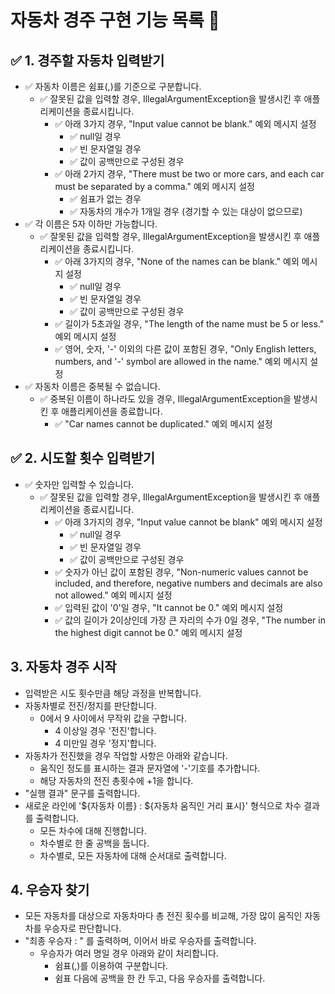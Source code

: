 # 자동차 경주 구현 기능 목록 📜

## ✅ 1. 경주할 자동차 입력받기

- ✅ 자동차 이름은 쉼표(,)를 기준으로 구분합니다.
    - ✅ 잘못된 값을 입력할 경우, IllegalArgumentException을 발생시킨 후 애플리케이션을 종료시킵니다.
        - ✅ 아래 3가지 경우, "Input value cannot be blank." 예외 메시지 설정
            - ✅ null일 경우
            - ✅ 빈 문자열일 경우
            - ✅ 값이 공백만으로 구성된 경우
        - ✅ 아래 2가지 경우, "There must be two or more cars, and each car must be separated by a comma." 예외 메시지 설정
            - ✅ 쉼표가 없는 경우
            - ✅ 자동차의 개수가 1개일 경우 (경기할 수 있는 대상이 없으므로)
- ✅ 각 이름은 5자 이하만 가능합니다.
    - ✅ 잘못된 값을 입력할 경우, IllegalArgumentException을 발생시킨 후 애플리케이션을 종료시킵니다.
        - ✅ 아래 3가지의 경우, "None of the names can be blank." 예외 메시지 설정
            - ✅ null일 경우
            - ✅ 빈 문자열일 경우
            - ✅ 값이 공백만으로 구성된 경우
        - ✅ 길이가 5초과일 경우, "The length of the name must be 5 or less." 예외 메시지 설정
        - ✅ 영어, 숫자, '-' 이외의 다른 값이 포함된 경우, "Only English letters, numbers, and '-' symbol are allowed in the name." 예외
          메시지 설정
- ✅ 자동차 이름은 중복될 수 없습니다.
    - ✅ 중복된 이름이 하나라도 있을 경우, IllegalArgumentException을 발생시킨 후 애플리케이션을 종료합니다.
        - ✅ "Car names cannot be duplicated." 예외 메시지 설정

## ✅ 2. 시도할 횟수 입력받기

- ✅ 숫자만 입력할 수 있습니다.
    - ✅ 잘못된 값을 입력할 경우, IllegalArgumentException을 발생시킨 후 애플리케이션을 종료시킵니다.
        - ✅ 아래 3가지의 경우, "Input value cannot be blank" 예외 메시지 설정
            - ✅ null일 경우
            - ✅ 빈 문자열일 경우
            - ✅ 값이 공백만으로 구성된 경우
        - ✅ 숫자가 아닌 값이 포함된 경우, "Non-numeric values cannot be included, and therefore, negative numbers and decimals are
          also not allowed." 예외 메시지 설정
        - ✅ 입력된 값이 '0'일 경우, "It cannot be 0." 예외 메시지 설정
        - ✅ 값의 길이가 2이상인데 가장 큰 자리의 수가 0일 경우, "The number in the highest digit cannot be 0." 예외 메시지 설정

## 3. 자동차 경주 시작

- 입력받은 시도 횟수만큼 해당 과정을 반복합니다.
- 자동차별로 전진/정지를 판단합니다.
    - 0에서 9 사이에서 무작위 값을 구합니다.
        - 4 이상일 경우 '전진'합니다.
        - 4 미만일 경우 '정지'합니다.
- 자동차가 전진했을 경우 작업할 사항은 아래와 같습니다.
    - 움직인 정도를 표시하는 결과 문자열에 '-'기호를 추가합니다.
    - 해당 자동차의 전진 총횟수에 +1을 합니다.
- "실행 결과" 문구를 출력합니다.
- 새로운 라인에 '${자동차 이름} : ${자동차 움직인 거리 표시}' 형식으로 차수 결과를 출력합니다.
    - 모든 차수에 대해 진행합니다.
    - 차수별로 한 줄 공백을 둡니다.
    - 차수별로, 모든 자동차에 대해 순서대로 출력합니다.

## 4. 우승자 찾기

- 모든 자동차를 대상으로 자동차마다 총 전진 횟수를 비교해, 가장 많이 움직인 자동차를 우승자로 판단합니다.
- "최종 우승자 : " 를 출력하며, 이어서 바로 우승자를 출력합니다.
    - 우승자가 여러 명일 경우 아래와 같이 처리합니다.
        - 쉼표(,)를 이용하여 구분합니다.
        - 쉼표 다음에 공백을 한 칸 두고, 다음 우승자를 출력합니다.